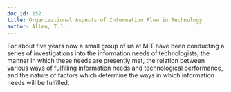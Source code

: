 ```yaml
---
doc_id: 152
title: Organizational Aspects of Information Flow in Technology
author: Allen, T.J.
---
```


For about five years now a small group of us at MIT
have been conducting a series of investigations into the
information needs of technologists, the manner in which
these needs are presently met, the relation between
various ways of fulfilling information needs and technological
performance, and the nature of factors which determine the ways
in which information needs will be fulfilled.